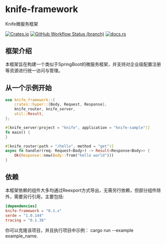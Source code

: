 # knife-framework
Knife微服务框架

[![Crates.io](https://img.shields.io/crates/v/knife-framework)](https://crates.io/crates/knife-framework)
[![GitHub Workflow Status (branch)](https://img.shields.io/github/workflow/status/ocaso1987/knife-framework/knife-framework)](https://github.com/ocaso1987/knife-framework)
[![docs.rs](https://img.shields.io/docsrs/knife-framework)](https://docs.rs/knife-framework)

## 框架介绍

本框架旨在构建一个类似于SpringBoot的微服务框架，并支持对企业级配置注册等资源进行统一访问与管理。

## 从一个示例开始

```rust
use knife_framework::{
    crates::hyper::{Body, Request, Response},
    knife_router, knife_server,
    util::Result,
};

#[knife_server(project = "knife", application = "knife-sample")]
fn main() {
}

#[knife_router(path = "/hello", method = "get")]
async fn handler(req: Request<Body>) -> Result<Response<Body>> {
    Ok(Response::new(Body::from("hello world")))
}
```

## 依赖

本框架依赖的组件大多均通过Reexport方式导出，无需另行依赖，但部分组件除外，需要另行引用，主要包括:

```toml
[dependencies]
knife-framework = "0.1.x"
serde = "1.0.144"
tracing = "0.1.36"
```

你可以克隆该项目，并且执行项目中示例： cargo run --example example_name.
